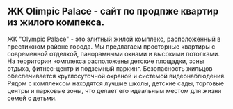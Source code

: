 ## ЖК Olimpic Palace - сайт по продпже квартир из жилого компекса.

ЖК "Olympic Palace" - это элитный жилой комплекс, расположенный в престижном районе города. Мы предлагаем просторные квартиры с современной отделкой, панорамными окнами и высокими потолками.
На территории комплекса расположены детские площадки, зоны отдыха, фитнес-центр и подземный паркинг. Безопасность жильцов обеспечивается круглосуточной охраной и системой видеонаблюдения.
Рядом с комплексом находятся лучшие школы, детские сады, торговые центры и парковые зоны, что делает его идеальным местом для жизни семей с детьми.
